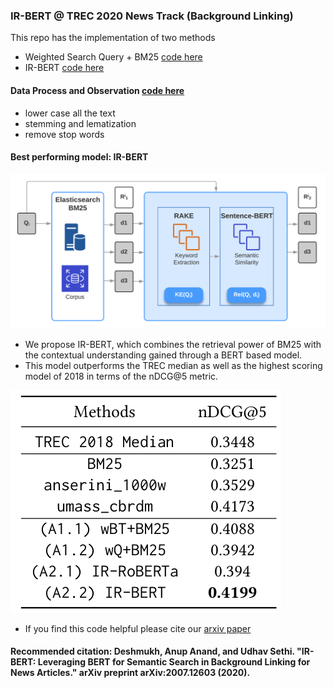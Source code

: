 
### IR-BERT @ TREC 2020 News Track (Background Linking)

This repo has the implementation of two methods
* Weighted Search Query + BM25 [code here](./src/IR-BERT/wBT+BM25.py)
* IR-BERT [code here](./src/IR-BERT/IR-BERT.py)

#### Data Process and Observation [code here](./src/IR-BERT/Preprocess.py)

* lower case all the text 
* stemming and lematization
* remove stop words

#### Best performing model: IR-BERT

![Model](https://github.com/Anup-Deshmukh/TREC_background_linking/blob/master/final.png)

* We propose IR-BERT, which combines the retrieval power of BM25 with the contextual understanding gained through a BERT based model.
* This model outperforms the TREC median as well as the highest scoring model of 2018 in terms of the nDCG@5 metric.

![Results](https://github.com/Anup-Deshmukh/TREC_background_linking/blob/master/res1.png)

* If you find this code helpful please cite our [arxiv paper](https://arxiv.org/pdf/2007.12603.pdf)

#### Recommended citation: Deshmukh, Anup Anand, and Udhav Sethi. "IR-BERT: Leveraging BERT for Semantic Search in Background Linking for News Articles." arXiv preprint arXiv:2007.12603 (2020).


